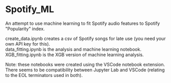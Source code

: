 # Spotify_ML
An attempt to use machine learning to fit Spotify audio features to Spotify "Popularity" index.

create_data.ipynb creates a csv of Spotify songs for late use (you need your own API key for this). <br>
data_fitting.ipynb is the analysis and machine learning notebook. <br>
XGB_fitting.ipynb is the XGB version of machine learning analysis. <br>

Note: these notebooks were created using the VSCode notebook extension.
There seems to be compatibility between Jupyter Lab and VSCode (relating to the EOL terminators used in both).
